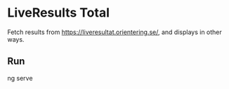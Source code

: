 # LiveResults Total

Fetch results from https://liveresultat.orientering.se/, and displays in other ways.

## Run

ng serve
